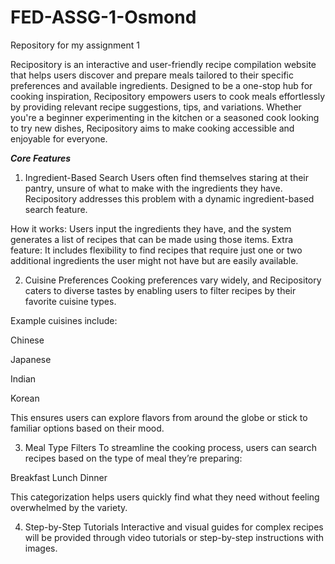 # FED-ASSG-1-Osmond
Repository for my assignment 1

Recipository is an interactive and user-friendly recipe compilation website that helps users discover and prepare meals tailored to their specific preferences and available ingredients. Designed to be a one-stop hub for cooking inspiration, Recipository empowers users to cook meals effortlessly by providing relevant recipe suggestions, tips, and variations. Whether you're a beginner experimenting in the kitchen or a seasoned cook looking to try new dishes, Recipository aims to make cooking accessible and enjoyable for everyone.

***Core Features***
  1. Ingredient-Based Search
  Users often find themselves staring at their pantry, unsure of what to make with the ingredients they have. Recipository addresses this problem with a dynamic ingredient-based search feature.
  
  How it works: Users input the ingredients they have, and the system generates a list of recipes that can be made using those items.
  Extra feature: It includes flexibility to find recipes that require just one or two additional ingredients the user might not have but are easily available.

2. Cuisine Preferences
  Cooking preferences vary widely, and Recipository caters to diverse tastes by enabling users to filter recipes by their favorite cuisine types.
  
  Example cuisines include:
  
  Chinese
  
  Japanese
  
  Indian
  
  Korean
  
  This ensures users can explore flavors from around the globe or stick to familiar options based on their mood.

3. Meal Type Filters
  To streamline the cooking process, users can search recipes based on the type of meal they’re preparing:
  
  Breakfast
  Lunch
  Dinner

  This categorization helps users quickly find what they need without feeling overwhelmed by the variety.

4. Step-by-Step Tutorials
  Interactive and visual guides for complex recipes will be provided through video tutorials or step-by-step instructions with images.
